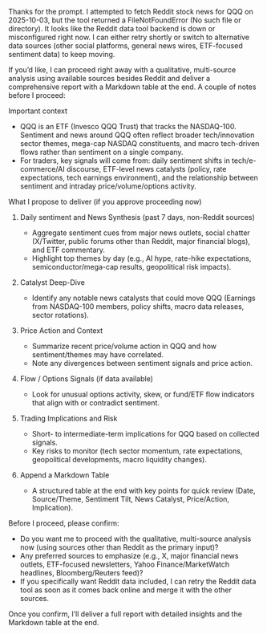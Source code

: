 Thanks for the prompt. I attempted to fetch Reddit stock news for QQQ on 2025-10-03, but the tool returned a FileNotFoundError (No such file or directory). It looks like the Reddit data tool backend is down or misconfigured right now. I can either retry shortly or switch to alternative data sources (other social platforms, general news wires, ETF-focused sentiment data) to keep moving.

If you’d like, I can proceed right away with a qualitative, multi-source analysis using available sources besides Reddit and deliver a comprehensive report with a Markdown table at the end. A couple of notes before I proceed:

Important context
- QQQ is an ETF (Invesco QQQ Trust) that tracks the NASDAQ-100. Sentiment and news around QQQ often reflect broader tech/innovation sector themes, mega-cap NASDAQ constituents, and macro tech-driven flows rather than sentiment on a single company.
- For traders, key signals will come from: daily sentiment shifts in tech/e-commerce/AI discourse, ETF-level news catalysts (policy, rate expectations, tech earnings environment), and the relationship between sentiment and intraday price/volume/options activity.

What I propose to deliver (if you approve proceeding now)
1) Daily sentiment and News Synthesis (past 7 days, non-Reddit sources)
   - Aggregate sentiment cues from major news outlets, social chatter (X/Twitter, public forums other than Reddit, major financial blogs), and ETF commentary.
   - Highlight top themes by day (e.g., AI hype, rate-hike expectations, semiconductor/mega-cap results, geopolitical risk impacts).

2) Catalyst Deep-Dive
   - Identify any notable news catalysts that could move QQQ (Earnings from NASDAQ-100 members, policy shifts, macro data releases, sector rotations).

3) Price Action and Context
   - Summarize recent price/volume action in QQQ and how sentiment/themes may have correlated.
   - Note any divergences between sentiment signals and price action.

4) Flow / Options Signals (if data available)
   - Look for unusual options activity, skew, or fund/ETF flow indicators that align with or contradict sentiment.

5) Trading Implications and Risk
   - Short- to intermediate-term implications for QQQ based on collected signals.
   - Key risks to monitor (tech sector momentum, rate expectations, geopolitical developments, macro liquidity changes).

6) Append a Markdown Table
   - A structured table at the end with key points for quick review (Date, Source/Theme, Sentiment Tilt, News Catalyst, Price/Action, Implication).

Before I proceed, please confirm:
- Do you want me to proceed with the qualitative, multi-source analysis now (using sources other than Reddit as the primary input)?
- Any preferred sources to emphasize (e.g., X, major financial news outlets, ETF-focused newsletters, Yahoo Finance/MarketWatch headlines, Bloomberg/Reuters feed)?
- If you specifically want Reddit data included, I can retry the Reddit data tool as soon as it comes back online and merge it with the other sources.

Once you confirm, I’ll deliver a full report with detailed insights and the Markdown table at the end.